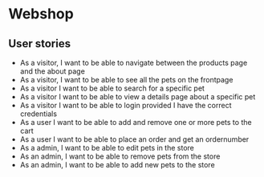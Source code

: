 # Webshop

## User stories

-   As a visitor, I want to be able to navigate between the products page and the about page
-   As a visitor, I want to be able to see all the pets on the frontpage
-   As a visitor I want to be able to search for a specific pet
-   As a visitor I want to be able to view a details page about a specific pet
-   As a visitor I want to be able to login provided I have the correct credentials
-   As a user I want to be able to add and remove one or more pets to the cart
-   As a user I want to be able to place an order and get an ordernumber
-   As a admin, I want to be able to edit pets in the store
-   As an admin, I want to be able to remove pets from the store
-   As an admin, I want to be able to add new pets to the store
